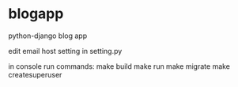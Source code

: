 # blogapp
python-django blog app

edit email host setting  in setting.py

in console run commands:
 make build
 make run
 make migrate
 make createsuperuser
